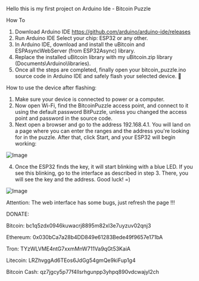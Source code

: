 Hello this is my first project on Arduino Ide - Bitcoin Puzzle

How To

1. Download Arduino IDE https://github.com/arduino/arduino-ide/releases
2. Run Arduino IDE Select your chip: ESP32 or any other.
3. In Arduino IDE, download and install the uBitcoin and ESPAsyncWebServer (from ESP32Async) library.
4. Replace the installed uBitcoin library with my uBitcoin.zip library (Documents\Arduino\libraries).
5. Once all the steps are completed, finally open your bitcoin_puzzle.ino source code in Arduino IDE and safely flash your selected device. 🚀

How to use the device after flashing:

1. Make sure your device is connected to power or a computer.
2. Now open Wi-Fi, find the BitcoinPuzzle access point, and connect to it using the default password BitPuzzle, unless you changed the access point and password in the source code.
3. Next open a browser and go to the address 192.168.4.1. You will land on a page where you can enter the ranges and the address you're looking for in the puzzle. After that, click Start, and your ESP32 will begin working:

![Image](https://github.com/user-attachments/assets/9786de5a-ccdd-4d9a-8044-58a96964674c)

4. Once the ESP32 finds the key, it will start blinking with a blue LED. If you see this blinking, go to the interface as described in step 3. There, you will see the key and the address. Good luck! =)

![Image](https://github.com/user-attachments/assets/c5c9e8a0-57bc-4f16-b23a-047c05ccde31)

Attention: The web interface has some bugs, just refresh the page !!!


DONATE:

Bitcoin:
bc1q5zdx0946kuwacrj8895m82xl3e7uyzuv02qnj3

Ethereum:
0x030bCa7a28b4DD849e61283Bede49f9657e171bA

Tron:
TYzWLVME4ntG7xxmMnW711Va9qGt53KaiA

Litecoin:
LRZhvggAd6TEos6JdGg54gmQe9kiFup1g4

Bitcoin Cash:
qz7jgcy5p77f4llsrhgunpp3yhpq890vdcwajyl2ch
